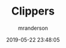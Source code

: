 ---
date: 2019-05-22 23:48:05
layout: post
title: Clippers
image: assets/img/reports/clippers.jpg
page_url: https://rikeshpatel.io/reports/clippers.pdf
category: Analytics
tags:
  - Sales
  - EDA
author: mranderson
paginate: true
---
